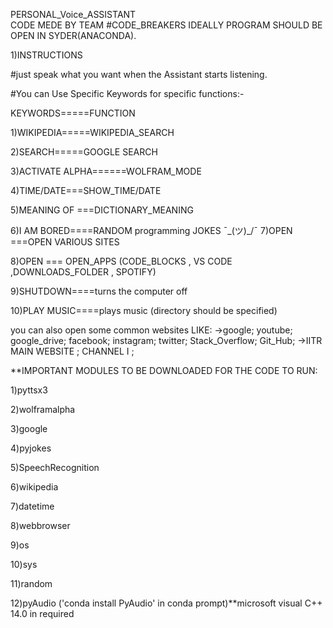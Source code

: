PERSONAL_Voice_ASSISTANT  
CODE MEDE BY TEAM #CODE_BREAKERS
IDEALLY PROGRAM SHOULD BE OPEN IN SYDER(ANACONDA).

1)INSTRUCTIONS

#just speak what you want when the Assistant starts listening.

#You can Use Specific Keywords for specific functions:-

KEYWORDS=====FUNCTION

1)WIKIPEDIA=====WIKIPEDIA_SEARCH

2)SEARCH=====GOOGLE SEARCH

3)ACTIVATE ALPHA======WOLFRAM_MODE

4)TIME/DATE===SHOW_TIME/DATE

5)MEANING OF <word> ===DICTIONARY_MEANING
  
6)I AM BORED====RANDOM programming JOKES ¯\_(ツ)_/¯
7)OPEN <SOMETHING>===OPEN VARIOUS SITES 
  
8)OPEN <APPS>=== OPEN_APPS (CODE_BLOCKS , VS CODE ,DOWNLOADS_FOLDER , SPOTIFY)  
  
9)SHUTDOWN====turns the computer off

10)PLAY MUSIC====plays music (directory should be specified)

you can also open some common websites LIKE:
->google; youtube; google_drive; facebook; instagram; twitter; Stack_Overflow; Git_Hub;
->IITR MAIN WEBSITE ; CHANNEL I ;

**IMPORTANT MODULES TO BE DOWNLOADED FOR THE CODE TO RUN:

1)pyttsx3

2)wolframalpha

3)google

4)pyjokes

5)SpeechRecognition

6)wikipedia

7)datetime

8)webbrowser

9)os

10)sys

11)random

12)pyAudio ('conda install PyAudio' in conda prompt)**microsoft visual C++ 14.0 in required
